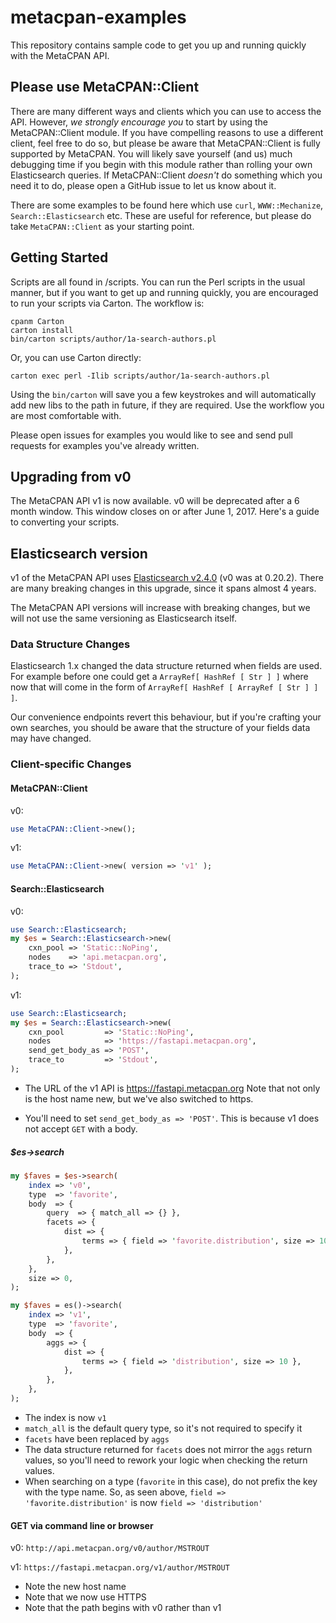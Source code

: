 # metacpan-examples

This repository contains sample code to get you up and running quickly with the MetaCPAN API.

## Please use MetaCPAN::Client

There are many different ways and clients which you can use to access the API.  However, *we strongly encourage you* to start by using the MetaCPAN::Client module.  If you have compelling reasons to use a different client, feel free to do so, but please be aware that MetaCPAN::Client is fully supported by MetaCPAN.  You will likely save yourself (and us) much debugging time if you begin with this module rather than rolling your own Elasticsearch queries.  If MetaCPAN::Client *doesn't* do something which you need it to do, please open a GitHub issue to let us know about it.

There are some examples to be found here which use `curl`, `WWW::Mechanize`, `Search::Elasticsearch` etc.  These are useful for reference, but please do take `MetaCPAN::Client` as your starting point. 

## Getting Started

Scripts are all found in /scripts.  You can run the Perl scripts in the usual manner,
but if you want to get up and running quickly, you are encouraged to run your
scripts via Carton.  The workflow is:

    cpanm Carton
    carton install
    bin/carton scripts/author/1a-search-authors.pl

Or, you can use Carton directly:

    carton exec perl -Ilib scripts/author/1a-search-authors.pl

Using the `bin/carton` will save you a few keystrokes and will
automatically add new libs to the path in future, if they are required.  Use
the workflow you are most comfortable with.

Please open issues for examples you would like to see and send pull requests
for examples you've already written.

## Upgrading from v0

The MetaCPAN API v1 is now available.  v0 will be deprecated after a 6 month window.  This window closes on or after June 1, 2017.  Here's a guide to converting your scripts.

## Elasticsearch version

v1 of the MetaCPAN API uses [Elasticsearch v2.4.0](https://www.elastic.co/guide/en/elasticsearch/reference/2.4/index.html) (v0 was at 0.20.2).  There are many breaking changes in this upgrade, since it spans almost 4 years.

The MetaCPAN API versions will increase with breaking changes, but we will not use the same versioning as Elasticsearch itself.

### Data Structure Changes

Elasticsearch 1.x changed the data structure returned when fields are used.
For example before one could get a `ArrayRef[ HashRef [ Str ] ]` where now
that will come in the form of `ArrayRef[ HashRef [ ArrayRef [ Str ] ] ]`.

Our convenience endpoints revert this behaviour, but if you're crafting your own searches, you should be aware that the structure of your fields data may have changed.

### Client-specific Changes

#### MetaCPAN::Client

v0:

```perl
use MetaCPAN::Client->new();
```

v1:

```perl
use MetaCPAN::Client->new( version => 'v1' );
```

#### Search::Elasticsearch

v0:

```perl
use Search::Elasticsearch;
my $es = Search::Elasticsearch->new(
    cxn_pool => 'Static::NoPing',
    nodes    => 'api.metacpan.org',
    trace_to => 'Stdout',
);
```

v1:

```perl
use Search::Elasticsearch;
my $es = Search::Elasticsearch->new(
    cxn_pool         => 'Static::NoPing',
    nodes            => 'https://fastapi.metacpan.org',
    send_get_body_as => 'POST',
    trace_to         => 'Stdout',
);
```

* The URL of the v1 API is https://fastapi.metacpan.org  Note that not only is the host name new, but we've also switched to https.

* You'll need to set `send_get_body_as => 'POST'`.  This is because v1 does not accept `GET` with a body.

##### $es->search

```perl
my $faves = $es->search(
    index => 'v0',
    type  => 'favorite',
    body  => {
        query  => { match_all => {} },
        facets => {
            dist => {
                terms => { field => 'favorite.distribution', size => 10 },
            },
        },
    },
    size => 0,
);
```

```perl
my $faves = es()->search(
    index => 'v1',
    type  => 'favorite',
    body  => {
        aggs => {
            dist => {
                terms => { field => 'distribution', size => 10 },
            },
        },
    },
);
``` 

* The index is now `v1`
* `match_all` is the default query type, so it's not required to specify it
* `facets` have been replaced by `aggs`
* The data structure returned for `facets` does not mirror the `aggs` return values, so you'll need to rework your logic when checking the return values.
* When searching on a type (`favorite` in this case), do not prefix the key with the type name.  So, as seen above, `field => 'favorite.distribution'` is now `field => 'distribution'`

#### GET via command line or browser

v0: `http://api.metacpan.org/v0/author/MSTROUT`

v1: `https://fastapi.metacpan.org/v1/author/MSTROUT`

* Note the new host name
* Note that we now use HTTPS
* Note that the path begins with v0 rather than v1